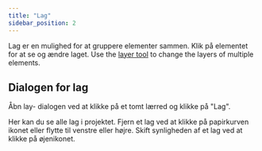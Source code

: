 ```yaml
---
title: "Lag"
sidebar_position: 2
---
```


Lag er en mulighed for at gruppere elementer sammen. Klik på elementet for at se og ændre laget. Use the [layer tool](tools/layer.md) to change the layers of multiple elements.

## Dialogen for lag

Åbn lay- dialogen ved at klikke på et tomt lærred og klikke på "Lag".

Her kan du se alle lag i projektet. Fjern et lag ved at klikke på papirkurven ikonet eller flytte til venstre eller højre. Skift synligheden af et lag ved at klikke på øjenikonet.
